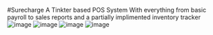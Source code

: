 #Surecharge
A Tinkter based POS System With everything from basic payroll to sales reports and a partially implimented inventory tracker
![image](https://github.com/ethanh2003/SureCharge/assets/102622258/af153cff-ffa4-49d1-a5d5-e56469ad3883)
![image](https://github.com/ethanh2003/SureCharge/assets/102622258/f9e2d918-9c26-4827-b8a3-da8ed687658c)
![image](https://github.com/ethanh2003/SureCharge/assets/102622258/bf409062-19c8-4ad0-8b21-3cb0e1d98b7e)
![image](https://github.com/ethanh2003/SureCharge/assets/102622258/cad6643f-d4c9-42a7-8236-77b035364058)
